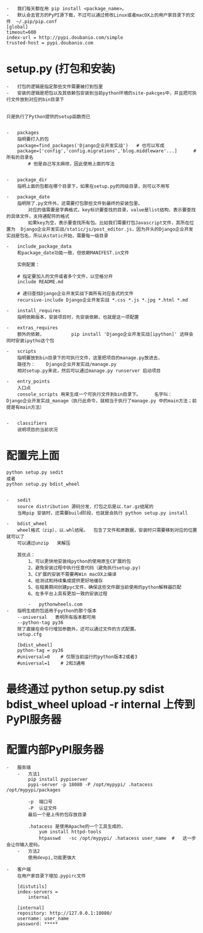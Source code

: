     -   我们每天都在用 pip install <package_name>。
    -   默认会去官方的PyPI源下载，不过可以通过修改Linux或者macOX上的用户家目录下的文件  ~/.pip/pip.conf
    [global]
    timeout=600
    index-url = http://pypi.doubanio.com/simple
    trusted-host = pypi.doubanio.com
    
#   setup.py    (打包和安装)
    
    -   打包的逻辑是指定那些文件需要被打到包里
    -   安装的逻辑是把包以及其依赖包安装到当前python环境的site-pakcges中，并且把可执行文件放到对应的bin目录下
    
    
    只是执行了Python提供的setup函数而已
    
    
    -   packages
        指明要打入的包
        package=find_packages('Django企业开发实战')   # 也可以写成
        package=['config','config.migrations','blog.middleware'...]      #  所有的目录名
            # 但是自己写太麻烦，因此使用上面的写法
            
            
    -   package_dir
        指明上面的包都在哪个目录下，如果在setup.py的同级目录，则可以不用写
        
    -   package_date
        指明除了.py文件外，还需要打包那些文件到最终的安装包里。
            对应的值需要是字典格式，key标识要查找的目录，value是list结构，表示要查找的具体文件，支持通配符的格式
            如果key为空，表示要查找所有包。比如我们需要打包Javascript文件，其所在位置为  Django企业开发实战/static/js/post_editor.js，因为开头的Django企业开发实战是包名，所以从static开始，需要每一级目录
            
    -   include_package_data
        和package_date功能一致，但依赖MANIFEST.in文件
        
        实例配置：
        
        # 指定要加入的文件或者多个文件，以空格分开
        include README.md
        
        # 递归查找Django企业开发实战下面所有对应各式的文件
        recursive-include Django企业开发实战 *.css *.js *.jpg *.html *.md
        
    -   install_requires
        指明依赖版本，安装项目时，先安装依赖，也就是这一项配置
    
    -   extras_requires            
        额外的依赖，          pip install 'Django企业开发实战[ipython]' 这样会同时安装ipytho这个包
        
    -   scripts
        指明要放到bin目录下的可执行文件，这里把项目的manage.py放进去，
        路径为：    Django企业开发实战/manage.py
        相对setup.py来说，然后可以通过manage.py runserver 启动项目
        
    -   entry_points
        入口点
        console_scripts 用来生成一个可执行文件到bin目录下。     名字叫：    Django企业开发实战_manage（执行此命令，就相当于执行了manage.py 中的main方法；前提是有main方法）
        
        
    -   classifiers
        说明项目的当前状况
        
        
#   配置完上面
    python setup.py sedit
    或者
    python setup.py bdist_wheel        
        
        
    -   sedit
        source distribution 源码分发，打包之后是以.tar.gz结尾的
        当用pip 安装时，还需要build阶段，也就是会执行 python setup.py install
   
    -   bdist_wheel        
        wheel格式（zip），以.whl结尾。  包含了文件和原数据，安装时只需要移到对应的位置就可以了
        可以通过unzip   来解压
        
        其优点：
            1、可以更快地安装纯python的使用原生C扩展的包
            2、避免安装过程中执行任意代码（避免执行setup.py)
            3、C扩展的安装不需要再Win macOX上编译
            4、给测试和持续集成提供更好地缓存
            5、在暗黄期间创建pyc文件，确保这些文件跟当前使用的python解释器匹配
            6、在多平台上具有更加一致的安装过程
            
            -   pythonwheels.com
    -   指明生成的包适用于python的那个版本    
        --universal   表明所有版本都可用 
        --python-tag py36   
        除了直接在命令行增加参数外，还可以通过文件的方式配置。
        setup.cfg
        
        [bdist_wheel]
        python-tag = py36
        #universal=0    # 仅限当前运行的python版本2或者3
        #universal=1    # 2和3通用
        
    
#   最终通过  python  setup.py  sdist bdist_wheel upload -r internal        上传到PyPI服务器

#   配置内部PyPI服务器
    -   服务端
        -   方法1
            pip install pypiserver
            pypi-server -p 18080 -P /opt/mypypi/ .hatacess /opt/mypypi/packages
            
            -p  端口号
            -P  认证文件
            最后一个是上传的包存放目录
            
            .hatacess 是使用Apache的一个工具生成的，
                yum install httpd-tools
                htpasswd   -sc /opt/mypypi/ .hatacess user_name  #   这一步会让你输入密码。
        -   方法2
            使用devpi,功能更强大
               
    -   客户端
        在用户家目录下增加.pypirc文件
        
        [distutils]
        index-servers = 
            internal
            
        [internal]    
        repository: http://127.0.0.1:18080/
        username: user_name    
        password: *****
